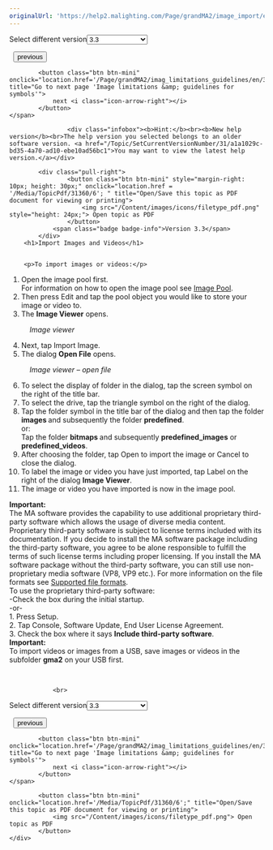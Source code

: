 ```yaml
---
originalUrl: 'https://help2.malighting.com/Page/grandMA2/image_import/en/3.3'
---
```


<div class="topic-navigation">

<div class="pull-right">
	<span class="pull-left">


<div class="pull-left">
<form action="/Topic/SetCurrentVersionNumber" class="form-inline" id="frmTagSelector" method="post">	<span class="form-mini">
		<div class="input-prepend"><span class="add-on">Select different version</span><select autocomplete="off" id="versionNumberId" name="versionNumberId" onchange="$(this).closest('#frmTagSelector').submit();" style="width: 120px;"><option value="">- latest -</option>
<option selected="selected" value="6">3.3</option>
<option value="14">3.4</option>
<option value="18">3.5</option>
<option value="21">3.6</option>
<option value="23">3.7</option>
<option value="27">3.8</option>
<option value="31">3.9</option>
</select></div>
		<input data-val="true" data-val-number="The field Int32 must be a number." data-val-required="The Int32 field is required." id="ProductId" name="ProductId" type="hidden" value="11">
		<input id="CurrentGuid" name="CurrentGuid" type="hidden" value="a1a1029c-bd35-4a70-ad10-ebe10ad56bc1">
	</span>
</form></div>&nbsp;	</span>
	<span class="pull-right" style="white-space: nowrap;">
			<button class="btn btn-mini" onclick="location.href='/Page/grandMA2/image/en/3.3'; " title="Go to previous page 'Image Pool'">
				<i class="icon-arrow-left"></i> previous
			</button>

			<button class="btn btn-mini" onclick="location.href='/Page/grandMA2/imag_limitations_guidelines/en/3.3';" title="Go to next page 'Image limitations &amp; guidelines for symbols'">
				next <i class="icon-arrow-right"></i> 
			</button>
	</span>
</div>
<div class="clear-fix" style="margin-bottom: 10px"></div>
</div>

					<div class="infobox"><b>Hint:</b><br><b>New help version</b><br>The help version you selected belongs to an older software version. <a href="/Topic/SetCurrentVersionNumber/31/a1a1029c-bd35-4a70-ad10-ebe10ad56bc1">You may want to view the latest help version.</a></div>

			<div class="pull-right">
					<button class="btn btn-mini" style="margin-right: 10px; height: 30px;" onclick="location.href = '/Media/TopicPdf/31360/6'; " title="Open/Save this topic as PDF document for viewing or printing">
						<img src="/Content/images/icons/filetype_pdf.png" style="height: 24px;"> Open topic as PDF
					</button>
				<span class="badge badge-info">Version 3.3</span>
			</div>
		<h1>Import Images and Videos</h1>


		<p>To import images or videos:</p>

<ol>
	<li>Open the image pool first.<br>
	For information on how to open the image pool see <a href="/Topic/214d8606-8e12-438d-9ebd-54f9940e6471">Image Pool</a>.&nbsp;</li>
	<li>Then press <span class="hardkey">Edit</span> and tap the pool object you would like to store your image or video to.&nbsp;</li>
	<li>The <strong>Image Viewer</strong> opens.&nbsp;</li>
</ol>

<figure class="caption"><img alt="" src="/Media/Image/img_image-viewer_v1-3.png">
<figcaption><em>Image viewer</em></figcaption>
</figure>

<ol start="4">
	<li>Next, tap <span class="softkey">Import Image</span>.&nbsp;</li>
	<li>The dialog <strong>Open File</strong> opens.&nbsp;</li>
</ol>

<figure class="caption"><img alt="" src="/Media/Image/img_image-viewer_open-file_v1-3.png">
<figcaption><em>Image viewer – open file</em></figcaption>
</figure>

<ol start="6">
	<li>To select the display of folder in the dialog, tap the screen symbol on the right of the title bar.</li>
	<li>To select the drive, tap the triangle symbol on the right of the dialog.</li>
	<li>Tap the folder symbol in the title bar of the dialog and then tap the folder <strong>images </strong>and subsequently the folder&nbsp;<strong>predefined</strong>.<br>
	or:<br>
	Tap the folder <strong>bitmaps </strong>and subsequently <strong>predefined_images</strong> or <strong>predefined_videos</strong>.&nbsp;</li>
	<li>After choosing the folder, tap <span class="softkey">Open</span> to import the image or <span class="softkey">Cancel</span> to close the dialog.&nbsp;</li>
	<li>To label the image or video you have just imported, tap <span class="softkey">Label</span> on the right of the dialog <strong>Image Viewer</strong>.&nbsp;</li>
	<li>The image or video you have imported is now in the image pool.&nbsp;</li>
</ol>

<div class="important"><strong>Important:</strong><br>
The MA software provides the capability to use additional proprietary third-party software which allows the usage of diverse media content. Proprietary third-party software is subject to license terms included with its documentation. If you decide to install the MA software package including the third-party software, you agree to be alone responsible to fulfill the terms of such license terms including proper licensing. If you install the MA software package without the third-party software, you can still use non-proprietary media software (VP8, VP9 etc.). For more information on the file formats see <a href="/Topic/def35e72-0d78-49ec-b0ac-a075f71bf8c5">Supported file formats</a>.&nbsp;<br>
To use the proprietary third-party software:<br>
-Check the box during the initial startup.<br>
-or-<br>
1. Press <span class="hardkey">Setup</span>.<br>
2. Tap <span class="softkey">Console</span>, <span class="softkey">Software Update</span>, <span class="softkey">End User License Agreement</span>.<br>
3. Check the box where it says <strong>Include&nbsp;third-party software</strong>. &nbsp;&nbsp;</div>

<div class="important"><strong>Important:</strong><br>
To import videos or images from a USB, save images or videos in the subfolder&nbsp;<strong>gma2</strong> on your USB first.&nbsp;</div>

<p>&nbsp;</p>


				<br>
<div class="topic-navigation">

<div class="pull-right">
	<span class="pull-left">


<div class="pull-left">
<form action="/Topic/SetCurrentVersionNumber" class="form-inline" id="frmTagSelector" method="post">	<span class="form-mini">
		<div class="input-prepend"><span class="add-on">Select different version</span><select autocomplete="off" id="versionNumberId" name="versionNumberId" onchange="$(this).closest('#frmTagSelector').submit();" style="width: 120px;"><option value="">- latest -</option>
<option selected="selected" value="6">3.3</option>
<option value="14">3.4</option>
<option value="18">3.5</option>
<option value="21">3.6</option>
<option value="23">3.7</option>
<option value="27">3.8</option>
<option value="31">3.9</option>
</select></div>
		<input data-val="true" data-val-number="The field Int32 must be a number." data-val-required="The Int32 field is required." id="ProductId" name="ProductId" type="hidden" value="11">
		<input id="CurrentGuid" name="CurrentGuid" type="hidden" value="a1a1029c-bd35-4a70-ad10-ebe10ad56bc1">
	</span>
</form></div>&nbsp;	</span>
	<span class="pull-right" style="white-space: nowrap;">
			<button class="btn btn-mini" onclick="location.href='/Page/grandMA2/image/en/3.3'; " title="Go to previous page 'Image Pool'">
				<i class="icon-arrow-left"></i> previous
			</button>

			<button class="btn btn-mini" onclick="location.href='/Page/grandMA2/imag_limitations_guidelines/en/3.3';" title="Go to next page 'Image limitations &amp; guidelines for symbols'">
				next <i class="icon-arrow-right"></i> 
			</button>
	</span>
</div>
	<div class="clear-fix"></div>
	<div class="pull-right">
	
			<button class="btn btn-mini" onclick="location.href='/Media/TopicPdf/31360/6';" title="Open/Save this topic as PDF document for viewing or printing">
				<img src="/Content/images/icons/filetype_pdf.png"> Open topic as PDF
			</button>
	</div>
<div class="clear-fix" style="margin-bottom: 10px"></div>
</div>

	
